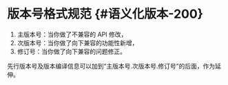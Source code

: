 # 版本号格式规范 {#语义化版本-200}

1. 主版本号：当你做了不兼容的 API 修改，
2. 次版本号：当你做了向下兼容的功能性新增，
3. 修订号：当你做了向下兼容的问题修正。

先行版本号及版本编译信息可以加到“主版本号.次版本号.修订号”的后面，作为延伸。

